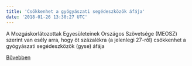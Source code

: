 ```yaml
---
title: 'Csökkenhet a gyógyászati segédeszközök áfája'
date: '2018-01-26 13:30:27 UTC'
---
```


A Mozgáskorlátozottak Egyesületeinek Országos Szövetsége (MEOSZ) szerint van esély arra, hogy öt százalékra (a jelenlegi 27-ről) csökkenhet a gyógyászati segédeszközök (gyse) áfája


[Bővebben](http://ift.tt/2EaeLdc)
